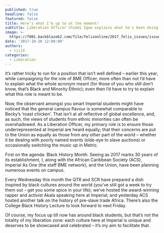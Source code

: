 ```yaml
---
published: true
headline: false
featured: false
title: Here’s what I’m up to at the moment!
subtitle: Liberation Officer Chimdi Igwe explains what he's been doing
image: >-
  https://f001.backblazeb2.com/file/felixonline/2017_felix_issues/issue_1672/DSC_0257.jpg
date: '2017-10-20 12:00:00'
authors:
  - cji14
categories:
  - Liberation
---
```

It’s rather tricky to run for a position that isn’t well defined – earlier this year, while campaigning for the role of BME Officer, more often than not I’d have to explain what the whole acronym meant (for those of you who still don’t know, that’s Black and Minority Ethnic); even then I’d have to try to explain what this role is meant to be.

Now, the observant amongst you smart Imperial students might have noticed that the general campus flavour is somewhat comparable to Becky’s ‘roast chicken’. That isn’t at all reflective of global excellence, and, as such, the views of students from ethnic minorities can often be overshadowed.
As a Liberation Officer, my primary role is to ensure those underrepresented at Imperial are heard equally; that their concerns are put to the Union as equally as those from any other part of the world – whether it be dealing with poorly named events (side-eye to slave auctions) or occasionally switching the music up in Metric.

First on the agenda: Black History Month. Seeing as 2017 marks 30 years of its establishment, I, along with the African Caribbean Society (ACS), Imperial As One (the staff BME network), and the Union, have been planning numerous events on campus.

Every Wednesday this month the QTR and SCR have prepared a dish inspired by black cultures around the world (you’ve still got a week to try them out – get you some spice in your life); we’ve hosted the award-winning rapper and activist Akala speaking here at Imperial; and yesterday ACS hosted another talk on the history of pre-slave trade Africa. There’s also the College Black History Lecture to look forward to next Friday.

Of course, my focus up till now has around black students, but that’s not the totality of my liberation zone: each culture here at Imperial is unique and deserves to be showcased and celebrated – it’s my aim to facilitate that.
